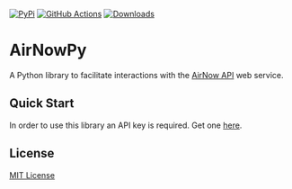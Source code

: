 [downloads-image]: https://pepy.tech/badge/airnowpy
[downloads-url]: https://pepy.tech/project/airnowpy
[github-actions-image]: https://github.com/jnsnkrllive/solarcalc/workflows/Main%20Workflow/badge.svg?branch=master
[github-actions-url]: https://github.com/jnsnkrllive/solarcalc/actions?query=workflow%3A%22Main+Workflow%22+branch%3Amaster
[pypi-image]: https://badge.fury.io/py/airnowpy.svg
[pypi-url]: https://badge.fury.io/py/airnowpy

[![PyPi][pypi-image]][pypi-url]
[![GitHub Actions][github-actions-image]][github-actions-url]
[![Downloads][downloads-image]][downloads-url]

# AirNowPy

A Python library to facilitate interactions with the [AirNow API](https://docs.airnowapi.org/) web service.

## Quick Start

In order to use this library an API key is required. Get one [here](https://docs.airnowapi.org/account/request/).

## License

[MIT License](https://github.com/jnsnkrllive/airnowpy/blob/master/LICENSE)
